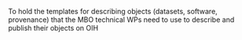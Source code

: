To hold the templates for describing objects (datasets, software, provenance) that the MBO technical WPs need to use to describe and publish their objects on OIH
